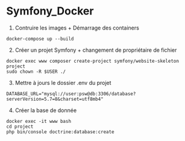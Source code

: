 # Symfony_Docker

1. Contruire les images + Démarrage des containers
``` 
docker-compose up --build
```
2. Créer un projet Symfony + changement de propriétaire de fichier
```
docker exec www composer create-project symfony/website-skeleton project
sudo chown -R $USER ./
```
3. Mettre à jours le dossier .env du projet
```
DATABASE_URL="mysql://user:psw@db:3306/database?serverVersion=5.7=8&charset=utf8mb4"
```
4. Créer la base de donnée
```
docker exec -it www bash
cd project
php bin/console doctrine:database:create
```
